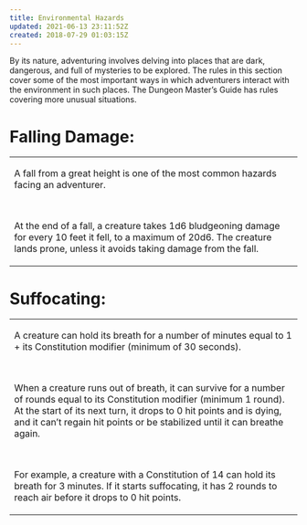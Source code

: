 ```yaml
---
title: Environmental Hazards
updated: 2021-06-13 23:11:52Z
created: 2018-07-29 01:03:15Z
---
```


By its nature, adventuring involves delving into places that are dark, dangerous, and full of mysteries to be explored. The rules in this section cover some of the most important ways in which adventurers interact with the environment in such places. The Dungeon Master’s Guide has rules covering more unusual situations.

# **Falling Damage:**

<table><tbody><tr class="odd"><td><p>A fall from a great height is one of the most common hazards facing an adventurer.</p><p> </p><p>At the end of a fall, a creature takes 1d6 bludgeoning damage for every 10 feet it fell, to a maximum of 20d6. The creature lands prone, unless it avoids taking damage from the fall.</p></td></tr></tbody></table>


# **Suffocating:**

<table><tbody><tr class="odd"><td><p>A creature can hold its breath for a number of minutes equal to 1 + its Constitution modifier (minimum of 30 seconds).</p><p> </p><p>When a creature runs out of breath, it can survive for a number of rounds equal to its Constitution modifier (minimum 1 round). At the start of its next turn, it drops to 0 hit points and is dying, and it can’t regain hit points or be stabilized until it can breathe again.</p><p> </p><p>For example, a creature with a Constitution of 14 can hold its breath for 3 minutes. If it starts suffocating, it has 2 rounds to reach air before it drops to 0 hit points.</p></td></tr></tbody></table>